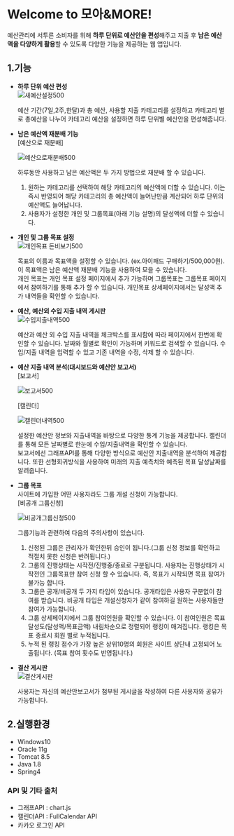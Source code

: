 

# Welcome to 모아&MORE!

예산관리에 서투른 소비자를 위해 **하루 단위로 예산안을 편성**해주고 지출 후 **남은 예산액을 다양하게 활용**할 수 있도록 다양한 기능을 제공하는 웹 앱입니다. 


## 1.기능

- **하루 단위 예산 편성**    
![새예산설정500](https://user-images.githubusercontent.com/66353188/99359749-e0952700-28f2-11eb-8a93-ee1e532cfeac.gif)

    예산 기간(7일,2주,한달)과 총 예산, 사용할 지출 카테고리를 설정하고 카테고리 별로 총예산을 나누어 카테고리 예산을 설정하면 하루 단위별 예산안을 편성해줍니다.      
 
- **남은 예산액 재분배 기능**   
[예산으로 재분배]

    ![예산으로재분배500](https://user-images.githubusercontent.com/66353188/99361387-57332400-28f5-11eb-88b6-b84b4e204d90.gif)

    하루동안 사용하고 남은 예산액은 두 가지 방법으로 재분배 할 수 있습니다.   
    
	1.  원하는 카테고리를 선택하여 해당 카테고리의 예산액에 더할 수 있습니다. 이는 즉시 반영되어 해당 카테고리의 총 예산액이 늘어난만큼 계산되어 하루 단위의 예산액도 늘어납니다.   
  	2. 사용자가 설정한 개인 및 그룹목표(아래 기능 설명)의 달성액에 더할 수 있습니다.
 

- **개인 및 그룹 목표 설정**   
 ![개인목표 돈비보기500](https://user-images.githubusercontent.com/66353188/99361339-497d9e80-28f5-11eb-936b-155da3a1df4d.gif)
 
    목표의 이름과 목표액을 설정할 수 있습니다. (ex.아이패드 구매하기/500,000원). 이 목표액은 남은 예산액 재분배 기능을 사용하여 모을 수 있습니다.   
    개인 목표는 개인 목표 설정 페이지에서 추가 가능하며 그룹목표는 그룹목표 페이지에서 참여하기를 통해 추가 할 수 있습니다. 개인목표 상세페이지에서는 달성액 추가 내역들을 확인할 수 있습니다. 

- **예산, 예산외 수입 지출 내역 게시판**   
![수입지출내역500](https://user-images.githubusercontent.com/66353188/99359747-df63fa00-28f2-11eb-83f9-77cbfd43b2c1.gif)

    예산과 예산 외 수입 지출 내역을 체크박스를 표시함에 따라 페이지에서 한번에 확인할 수 있습니다. 날짜와 월별로 확인이 가능하며 키워드로 검색할 수 있습니다.
    수입/지출 내역을 입력할 수 있고 기존 내역을 수정, 삭제 할 수 있습니다.
 
- **예산 지출 내역 분석(대시보드와 예산안 보고서)**   
[보고서]

    ![보고서500](https://user-images.githubusercontent.com/66353188/99361348-4b476200-28f5-11eb-89eb-409cacd88740.gif)

    [캘린더]
    
    ![캘린더내역500](https://user-images.githubusercontent.com/66353188/99361384-5601f700-28f5-11eb-8df6-dc3d3b7e0589.gif)

    설정한 예산안 정보와 지출내역을 바탕으로 다양한 통계 기능을 제공합니다. 캘린더를 통해 모든 날짜별로 한눈에 수입/지출내역을 확인할 수 있습니다.    
    보고서에선 그래프API를 통해 다양한 방식으로 예산안 지출내역을 분석하여 제공합니다. 또한 선형회귀방식을 사용하여 미래의 지출 예측치와 예측된 목표 달성날짜를 알려줍니다. 

- **그룹 목표**    
사이트에 가입한 어떤 사용자라도 그룹 개설 신청이 가능합니다.   
[비공개 그룹신청]

    ![비공개그룹신청500](https://user-images.githubusercontent.com/66353188/99361350-4bdff880-28f5-11eb-80ec-89983b8a7262.gif)

    그룹기능과 관련하여 다음의 주의사항이 있습니다.   
    
	1. 신청된 그룹은 관리자가 확인한뒤 승인이 됩니다.(그룹 신청 정보를 확인하고 적절치 못한 신청은 반려됩니다.)
	2. 그룹의 진행상태는 시작전/진행중/종료로 구분됩니다. 사용자는 진행상태가 시작전인 그룹목표만 참여 신청 할 수 있습니다. 즉, 목표가 시작되면 목표 참여가 불가능 합니다. 
	3. 그룹은 공개/비공개 두 가지 타입이 있습니다. 공개타입은 사용자 구분없이 참여를 받습니다. 비공개 타입은 개설신청자가 같이 참여하길 원하는 사용자들만 참여가 가능합니다.  
	4. 그룹 상세페이지에서 그룹 참여인원을 확인할 수 있습니다. 이 참여인원은 목표 달성도(달성액/목표금액) 내림차순으로 정렬되어 랭킹이 매겨집니다. 랭킹은 목표 종료시 회원 별로 누적됩니다. 
	5. 누적 된 랭킹 점수가 가장 높은 상위10명의 회원은 사이트 상단내 고정되어 노출됩니다. (목표 참여 횟수도  반영됩니다.) 


- **결산 게시판**   
![결산게시판](https://user-images.githubusercontent.com/66353188/99361345-4aaecb80-28f5-11eb-8b5c-a42d80d7ff1d.gif)

    사용자는 자신의 예산안보고서가 첨부된 게시글을 작성하여 다른 사용자와 공유가 가능합니다.   

2.실행환경
------------
- Windows10
- Oracle 11g
- Tomcat 8.5
- Java 1.8
- Spring4 
 











### API 및 기타 출처   
- 그래프API : chart.js
- 캘린더API : FullCalendar API
- 카카오 로그인 API

